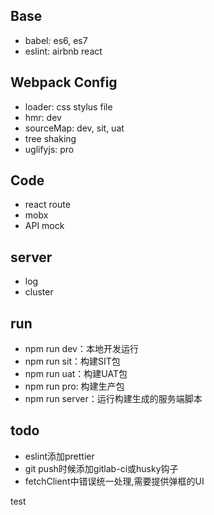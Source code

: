 ## Base

* babel: es6, es7
* eslint: airbnb react

## Webpack Config

* loader: css stylus file
* hmr: dev
* sourceMap: dev, sit, uat
* tree shaking
* uglifyjs: pro

## Code

* react route
* mobx
* API mock

## server

* log
* cluster

## run

* npm run dev：本地开发运行
* npm run sit：构建SIT包
* npm run uat：构建UAT包
* npm run pro: 构建生产包
* npm run server：运行构建生成的服务端脚本

## todo

* eslint添加prettier
* git push时候添加gitlab-ci或husky钩子
* fetchClient中错误统一处理,需要提供弹框的UI

test
